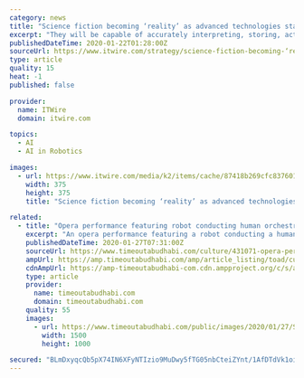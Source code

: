 ```yaml
---
category: news
title: "Science fiction becoming ‘reality’ as advanced technologies start to enhance human beings"
excerpt: "They will be capable of accurately interpreting, storing, actioning and sharing thoughts and emotions.” Along with BCIs and mind-controlled robotic arms, here’s a list of the key technologies Mabbott writes are likely to contribute to human augmentation including: An army of Cybermen Exoskeletons will also become commonplace, with the ..."
publishedDateTime: 2020-01-22T01:28:00Z
sourceUrl: https://www.itwire.com/strategy/science-fiction-becoming-‘reality’-as-advanced-technologies-start-to-enhance-human-beings.html
type: article
quality: 15
heat: -1
published: false

provider:
  name: ITWire
  domain: itwire.com

topics:
  - AI
  - AI in Robotics

images:
  - url: https://www.itwire.com/media/k2/items/cache/87418b269cfc8376012396ffe51803d1_M.jpg
    width: 375
    height: 375
    title: "Science fiction becoming ‘reality’ as advanced technologies start to enhance human beings"

related:
  - title: "Opera performance featuring robot conducting human orchestra coming to Sharjah"
    excerpt: "An opera performance featuring a robot conducting a human orchestra will be coming to Sharjah this weekend. Scary Beauty, which has previously been shown in Toyko in Japan and Adelaide in Australia, shows music being created in real time with human musicians and artificial intelligence. It is the first time the performance has been shown in the ..."
    publishedDateTime: 2020-01-27T07:31:00Z
    sourceUrl: https://www.timeoutabudhabi.com/culture/431071-opera-performance-featuring-robot-conducting-human-orchestra-coming-to-sharjah
    ampUrl: https://amp.timeoutabudhabi.com/amp/article_listing/toad/culture/431071-opera-performance-featuring-robot-conducting-human-orchestra-coming-to-sharjah
    cdnAmpUrl: https://amp-timeoutabudhabi-com.cdn.ampproject.org/c/s/amp.timeoutabudhabi.com/amp/article_listing/toad/culture/431071-opera-performance-featuring-robot-conducting-human-orchestra-coming-to-sharjah
    type: article
    provider:
      name: timeoutabudhabi.com
      domain: timeoutabudhabi.com
    quality: 55
    images:
      - url: https://www.timeoutabudhabi.com/public/images/2020/01/27/Scary-Beauty.jpg
        width: 1500
        height: 1000

secured: "BLmDxyqcQb5pX74IN6XFyNTIzio9MuDwy5fTG05nbCteiZYnt/1AfDTdVk1oiFrw4tq9cYI1ShffkxhbzfkjfjtyL8yfhptQBFL1wTjb3e5zHPIGCLBsPEiDlhzxzt5vdzRfixhtkJnqPOtCoApS6qrgmRKTruaC3fXCvTxUMZA1nQFrxf7eLkm3P5ntqrq1VKs/nwe3s3Erkvd+hgc0HJ1dA5Km8gH0BVs8/r8aQ+HVUZj5KFeHskU2Buv+0ZPsvl3dMLcbqHvHowfy1kjfOvqHzgrbWkQcHwlOXu+FiFKATmmR5SN8HleB9esOnDerGmVDbpIMBBr/Ddbc4SrE+NSxtePoxMcQb/YCFdtWSjyaNqOggsJKvkxPMhOHldEXO3Bp/iSuzovY1yL8G/EBW5hLHw1hchlO0wH8lB/ynRWl5n9MluUHuQEX1yubyidTc6vaE8hMc7u2TSzMKtv1ow==;Iogy3wmpVrYiq9haLKq18A=="
---
```


